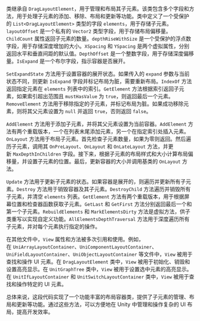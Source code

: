 
```c#

```


类继承自 `DragLayoutElement`，用于管理和布局其子元素。该类包含多个字段和方法，用于处理子元素的添加、移除、布局和更新等功能。类中定义了一个受保护的 `List<DragLayoutElement>` 类型的字段 `elements`，用于存储子元素。`layoutOffset` 是一个私有的 `Vector2` 类型字段，用于存储布局偏移量。`ChildCount` 属性返回子元素的数量。`depthRiseWithSize` 是一个受保护的浮点数字段，用于存储深度增加的大小。`XSpacing` 和 `YSpacing` 是两个虚拟属性，分别返回水平和垂直间距的默认值。`DepthOffset` 是一个整数字段，用于存储深度偏移量。`IsExpand` 是一个布尔字段，指示容器是否展开。

`SetExpandState` 方法用于设置容器的展开状态。如果传入的 `expand` 参数与当前状态不同，则更新 `IsExpand` 字段并标记布局为脏，需要重新布局。`IndexOf` 方法返回指定元素在 `elements` 列表中的索引。`GetElement` 方法根据索引返回子元素，如果索引超出范围且 `mustHasValue` 为 `true`，则返回最后一个元素。`RemoveElement` 方法用于移除指定的子元素，并标记布局为脏。如果成功移除元素，则将其父元素设置为 `null` 并返回 `true`，否则返回 `false`。

`AddElement` 方法用于添加子元素，并将其父元素设置为当前容器。`AddElement` 方法有两个重载版本，一个在列表末尾添加元素，另一个在指定索引处插入元素。`OnLayout` 方法用于布局子元素。首先检查子元素数量，如果为零则返回。然后遍历子元素，调用其 `OnPreLayout`、`OnLayout` 和 `OnLateLayout` 方法，并更新 `MaxDepthInChildren` 字段。接下来，根据子元素的布局样式和大小计算布局偏移量，并设置子元素的位置。最后，更新容器的大小并调用基类的 `OnLayout` 方法。

`Update` 方法用于更新子元素的状态。如果容器是展开的，则遍历并更新所有子元素。`Destroy` 方法用于销毁容器及其子元素。`DestroyChild` 方法遍历并销毁所有子元素，并清空 `elements` 列表。`GetElement` 方法有两个重载版本，用于根据屏幕位置和检查器函数获取子元素。`GetLast` 和 `GetFirst` 方法分别返回最后一个和第一个子元素。`RebuildElements` 和 `MarkElementsDirty` 方法是虚拟方法，供子类重写以实现自定义功能。`AllElementsDepthTraversal` 方法用于深度遍历所有子元素，并对每个元素执行指定的操作。

在其他文件中，`View` 属性和方法被多次引用和使用。例如，在 `UniArrayLayoutContainer`、`UniComponentLayoutContainer`、`UniFieldLayoutContainer`、`UniObjectLayoutContainer` 等文件中，`View` 被用于查找和操作 UI 元素。在 `DragLayoutElement` 类中，`View` 被用于初始化、销毁和设置高亮显示。在 `UnitGraphTree` 类中，`View` 被用于设置选中元素的高亮显示。在 `UnitIfLayoutContainer` 和 `UnitSwitchLayoutContainer` 类中，`View` 被用于查找和操作特定的 UI 元素。

总体来说，这段代码实现了一个功能丰富的布局容器类，提供了子元素的管理、布局和更新等功能。通过这些方法，可以方便地在 Unity 中管理和操作复杂的 UI 布局，提高开发效率。